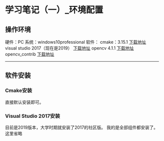 # 学习笔记（一）_环境配置

## 操作环境

硬件：PC
系统：windows10professional
软件：
cmake：3.15.1 [下载地址](https://cmake.org/download/)
visual studio 2017（现在是2019） [下载地址](https://visualstudio.microsoft.com/zh-hans/?rr=https%3A%2F%2Fwww.bing.com%2F)
opencv 4.1.1 [下载地址](https://opencv.org/releases/)
opencv_contrib [下载地址](https://github.com/opencv/opencv_contrib/releases/tag/4.1.1)

---

## 软件安装


### Cmake安装
直接默认安装即可。

### Visual Studio 2017安装
目前是2019版本，大学时期就安装了2017的社区版。
我的是全部组件都安装了。这里省略

### 